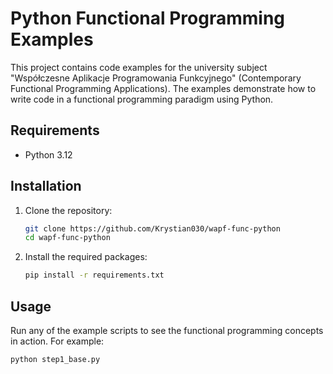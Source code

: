 # Python Functional Programming Examples

This project contains code examples for the university subject "Współczesne Aplikacje Programowania Funkcyjnego" (Contemporary Functional Programming Applications). The examples demonstrate how to write code in a functional programming paradigm using Python.

## Requirements

- Python 3.12

## Installation

1. Clone the repository:
    ```sh
    git clone https://github.com/Krystian030/wapf-func-python
    cd wapf-func-python
    ```

2. Install the required packages:
    ```sh
    pip install -r requirements.txt
    ```

## Usage

Run any of the example scripts to see the functional programming concepts in action. For example:
```sh
python step1_base.py
```